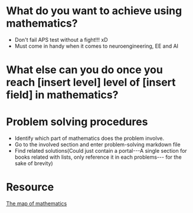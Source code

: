 # What do you want to achieve using mathematics?
- Don't fail APS test without a fight!!! xD
- Must come in handy when it comes to neuroengineering, EE and AI
# What else can you do once you reach [insert level] level of [insert field] in mathematics?

# Problem solving procedures
- Identify which part of mathematics does the problem involve.
- Go to the involved section and enter problem-solving markdown file
- Find related solutions(Could just contain a portal---A single section for books related with lists, only reference it in each problems--- for the sake of brevity)

# Resource
[The map of mathematics](https://www.youtube.com/watch?v=OmJ-4B-mS-Y)

